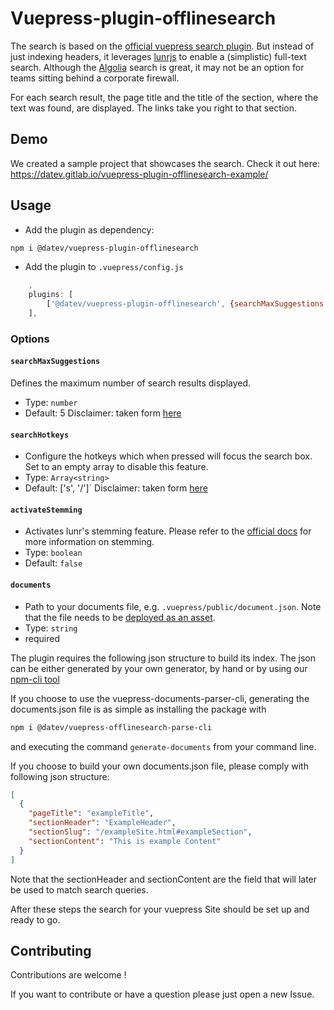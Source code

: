 # Vuepress-plugin-offlinesearch
The search is based on the [official vuepress search plugin](https://vuepress.vuejs.org/plugin/official/plugin-search.html).
But instead of just indexing headers, it leverages [lunrjs](https://lunrjs.com/) to enable a (simplistic) full-text search.
Although the [Algolia](https://vuepress.vuejs.org/theme/default-theme-config.html#algolia-docsearch) search is great, it may not be an option for teams sitting behind a corporate firewall.

For each search result, the page title and the title of the section, where the text was found, are displayed. The links take you right to that section.

## Demo
We created a sample project that showcases the search. Check it out here: https://datev.gitlab.io/vuepress-plugin-offlinesearch-example/

## Usage

* Add the plugin as dependency:  

``` sh
npm i @datev/vuepress-plugin-offlinesearch
```

* Add the plugin to `.vuepress/config.js`

``` javascript
    ,
    plugins: [
        ['@datev/vuepress-plugin-offlinesearch', {searchMaxSuggestions: 7, documents: require('../.vuepress/public/documents.json')}]
    ],
```

### Options
####  `searchMaxSuggestions` 
Defines the maximum number of search results displayed.
* Type: `number`
* Default: 5
Disclaimer: taken form [here](https://vuepress.vuejs.org/plugin/official/plugin-search.html#searchmaxsuggestions)

#### `searchHotkeys`
* Configure the hotkeys which when pressed will focus the search box. Set to an empty array to disable this feature.
* Type: `Array<string>`
* Default: ['s', '/']`
Disclaimer: taken form [here](https://vuepress.vuejs.org/plugin/official/plugin-search.html#searchhotkeys)

#### `activateStemming`
* Activates lunr's stemming feature. Please refer to the [official docs](https://lunrjs.com/guides/core_concepts.html#stemming) for more information on stemming.
* Type: `boolean`
* Default: `false`

#### `documents`
* Path to your documents file, e.g. `.vuepress/public/document.json`. Note that the file needs to be [deployed as an asset](https://v1.vuepress.vuejs.org/guide/assets.html).
* Type: `string`
* required

The plugin requires the following json structure to build its index. The json can be either generated
by your own generator, by hand or by using our [npm-cli tool](https://gitlab.com/datev/vuepress-documents-parser-cli) 

If you choose to use the vuepress-documents-parser-cli, generating the documents.json file is as simple as
installing the package with 
``` sh
npm i @datev/vuepress-offlinesearch-parse-cli
```

and executing the command `generate-documents` from your command line.

If you choose to build your own documents.json file, please comply with following json structure:

```json
[
  {
    "pageTitle": "exampleTitle",
    "sectionHeader": "ExampleHeader",
    "sectionSlug": "/exampleSite.html#exampleSection",
    "sectionContent": "This is example Content"
  }
]
```

Note that the sectionHeader and sectionContent are the field that will later be used to match search queries.

After these steps the search for your vuepress Site should be set up and ready to go.  

## Contributing 

Contributions are welcome !

 
If you want to contribute or have a question please just open a new Issue.





